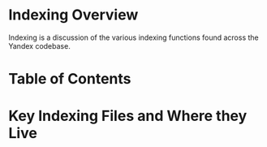 # Indexing Overview
Indexing is a discussion of the various indexing functions found across the Yandex codebase.

# Table of Contents

# Key Indexing Files and Where they Live